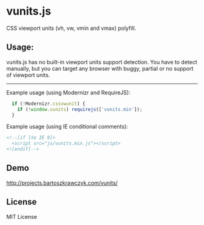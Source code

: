 vunits.js
===================
CSS viewport units (vh, vw, vmin and vmax) polyfill.

## Usage:
vunits.js has no built-in viewport units support detection. You have to detect manually, but you can target any browser with buggy, partial or no support of viewport units.    
- - -
Example usage (using Modernizr and RequireJS):
```js
  if (!Modernizr.cssvwunit) {
    if (!window.vunits) requirejs(['vunits.min']);
  }
```  
Example usage (using IE conditional comments):
```html
<!--[if lte IE 9]>
  <script src="js/vunits.min.js"></script>
<![endif]-->
```

## Demo
http://projects.bartoszkrawczyk.com/vunits/

## License
MIT License
